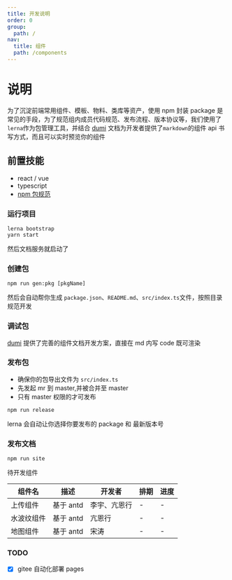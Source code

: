 ```yaml
---
title: 开发说明
order: 0
group:
  path: /
nav:
  title: 组件
  path: /components
---
```


# 说明

为了沉淀前端常用组件、模板、物料、类库等资产，使用 npm 封装 package 是常见的手段，为了规范组内成员代码规范、发布流程、版本协议等，我们使用了`lerna`作为包管理工具，并结合 [dumi](https://d.umijs.org/) 文档为开发者提供了`markdown`的组件 api 书写方式，而且可以实时预览你的组件

## 前置技能

- react / vue
- typescript
- [npm 包规范](https://zhuanlan.zhihu.com/p/212832506)

### 运行项目

```
lerna bootstrap
yarn start
```

然后文档服务就启动了

### 创建包

```
npm run gen:pkg [pkgName]
```

然后会自动帮你生成 `package.json`、`README.md`、`src/index.ts`文件，按照目录规范开发

### 调试包

[dumi](https://d.umijs.org/) 提供了完善的组件文档开发方案，直接在 md 内写 code 既可渲染

### 发布包

- 确保你的包导出文件为 `src/index.ts`
- 先发起 mr 到 master,并被合并至 master
- 只有 master 权限的才可发布

```
npm run release
```

lerna 会自动让你选择你要发布的 package 和 最新版本号

### 发布文档

```
npm run site
```

待开发组件

| 组件名     | 描述      | 开发者       | 排期 | 进度 |
| ---------- | --------- | ------------ | ---- | ---- |
| 上传组件   | 基于 antd | 李宇、亢恩行 | -    | -    |
| 水波纹组件 | 基于 antd | 亢恩行       | -    | -    |
| 地图组件   | 基于 antd | 宋涛         | -    | -    |

### TODO

- [x] gitee 自动化部署 pages
